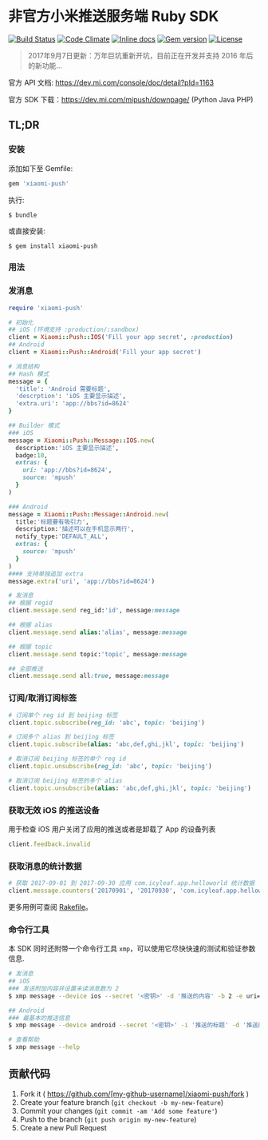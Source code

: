 # 非官方小米推送服务端 Ruby SDK

[![Build Status](https://img.shields.io/circleci/project/github/icyleaf/xiaomi-push.svg?style=flat)](https://circleci.com/gh/icyleaf/xiaomi-push)
[![Code Climate](https://img.shields.io/codeclimate/github/icyleaf/xiaomi-push.svg?style=flat)](https://codeclimate.com/github/icyleaf/xiaomi-push)
[![Inline docs](http://inch-ci.org/github/icyleaf/xiaomi-push.svg?style=flat)](https://inch-ci.org/github/icyleaf/xiaomi-push)
[![Gem version](https://img.shields.io/gem/v/xiaomi-push.svg?style=flat)](https://rubygems.org/gems/xiaomi-push)
[![License](https://img.shields.io/badge/license-MIT-red.svg?style=flat)](LICENSE.txt)

> 2017年9月7日更新：万年巨坑重新开坑，目前正在开发并支持 2016 年后的新功能...

官方 API 文档: https://dev.mi.com/console/doc/detail?pId=1163

官方 SDK 下载：https://dev.mi.com/mipush/downpage/ (Python Java PHP)

## TL;DR

### 安装

添加如下至 Gemfile:

```ruby
gem 'xiaomi-push'
```

执行:

```
$ bundle
```

或直接安装:

```
$ gem install xiaomi-push
```

### 用法

### 发消息

```ruby
require 'xiaomi-push'

# 初始化
## iOS (环境支持 :production/:sandbox)
client = Xiaomi::Push::IOS('Fill your app secret', :production)
## Android
client = Xiaomi::Push::Android('Fill your app secret')

# 消息结构
## Hash 模式
message = {
  'title': 'Android 需要标题',
  'descrption': 'iOS 主要显示描述',
  'extra.uri': 'app://bbs?id=8624'
}

## Builder 模式
### iOS
message = Xiaomi::Push::Message::IOS.new(
  description:'iOS 主要显示描述',
  badge:10,
  extras: {
    uri: 'app://bbs?id=8624',
    source: 'mpush'
  }
)

### Android
message = Xiaomi::Push::Message::Android.new(
  title:'标题要有吸引力',
  description:'描述可以在手机显示两行',
  notify_type:'DEFAULT_ALL',
  extras: {
    source: 'mpush'
  }
)
#### 支持单独追加 extra
message.extra('uri', 'app://bbs?id=8624')

# 发消息
## 根据 regid
client.message.send reg_id:'id', message:message

## 根据 alias
client.message.send alias:'alias', message:message

## 根据 topic
client.message.send topic:'topic', message:message

## 全部推送
client.message.send all:true, message:message
```

### 订阅/取消订阅标签

```ruby
# 订阅单个 reg id 到 beijing 标签
client.topic.subscribe(reg_id: 'abc', topic: 'beijing')

# 订阅多个 alias 到 beijing 标签
client.topic.subscribe(alias: 'abc,def,ghi,jkl', topic: 'beijing')

# 取消订阅 beijing 标签的单个 reg id
client.topic.unsubscribe(reg_id: 'abc', topic: 'beijing')

# 取消订阅 beijing 标签的多个 alias
client.topic.unsubscribe(alias: 'abc,def,ghi,jkl', topic: 'beijing')
```

### 获取无效 iOS 的推送设备

用于检查 iOS 用户关闭了应用的推送或者是卸载了 App 的设备列表

```ruby
client.feedback.invalid
```

### 获取消息的统计数据

```ruby
# 获取 2017-09-01 到 2017-09-30 应用 com.icyleaf.app.helloworld 统计数据
client.message.counters('20170901', '20170930', 'com.icyleaf.app.helloworld')
```

更多用例可查阅 [Rakefile](Rakefile)。

### 命令行工具

本 SDK 同时还附带一个命令行工具 `xmp`，可以使用它尽快快速的测试和验证参数信息.

```bash
# 发消息
## iOS
### 发送附加内容并设置未读消息数为 2
$ xmp message --device ios --secret '<密钥>' -d '推送的内容' -b 2 -e uri="app://bbs?id",source="push"

## Android
### 最基本的推送信息
$ xmp message --device android --secret '<密钥>' -i '推送的标题' -d '推送的内容'

# 查看帮助
$ xmp message --help
```

## 贡献代码

1. Fork it ( https://github.com/[my-github-username]/xiaomi-push/fork )
1. Create your feature branch (`git checkout -b my-new-feature`\)
1. Commit your changes (`git commit -am 'Add some feature'`\)
1. Push to the branch (`git push origin my-new-feature`\)
1. Create a new Pull Request
